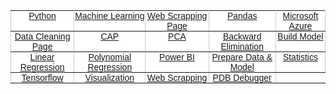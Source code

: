 <style type="text/css">
.tg  {border-collapse:collapse;border-spacing:0;border-color:#ccc;}
.tg td{font-family:Arial, sans-serif;font-size:14px;padding:0px 0px;border-style:solid;vertical-align: middle;border-width:1px;overflow:hidden;word-break:normal;border-color:#ccc;color:#333;background-color:#fff;}
.tg th{font-family:Arial, sans-serif;font-size:14px;font-weight:normal;padding:0px 0px;vertical-align: middle;border-style:solid;border-width:1px;overflow:hidden;word-break:normal;border-color:#ccc;color:#333;background-color:#f0f0f0;}
.tg .tg-c3ow{border-color:inherit;text-align:center;vertical-align:top}
.tg .tg-0pky{border-color:inherit;text-align:center;vertical-align:top}
</style>
<table class="tg">
  <tr>
    <td class="tg-c3ow"><a href="https://yigi.github.io/python">Python</a></td>
      <td class="tg-0pky"><a href="https://yigi.github.io/machineLearning">Machine Learning</a></td>
        <td class="tg-c3ow"><a href="https://yigi.github.io/webScrapping">Web Scrapping Page</a></td>
          <td class="tg-c3ow"><a href="https://yigi.github.io/pandas">Pandas</a></td>
            <td class="tg-c3ow"><a href="https://yigi.github.io/microsoftAzure">Microsoft Azure</a></td>
  </tr>
  <tr>
        <td class="tg-0pky"><a href="https://yigi.github.io/dataCleaning">Data Cleaning Page</a></td>
          <td class="tg-0pky"><a href="https://yigi.github.io/cap">CAP</a></td>
            <td class="tg-0pky"><a href="https://yigi.github.io/pca">PCA</a></td>
              <td class="tg-0pky"><a href="https://yigi.github.io/backwardElimination">Backward Elimination</a></td>
                <td class="tg-0pky"><a href="https://yigi.github.io/buildModel">Build Model</a></td>
  </tr>
    <tr>
        <td class="tg-0pky"><a href="https://yigi.github.io/linearRegression">Linear Regression</a></td>
          <td class="tg-0pky"><a href="https://yigi.github.io/polynomialRegression">Polynomial Regression</a></td>
            <td class="tg-0pky"><a href="https://yigi.github.io/powerBI">Power BI</a></td>
              <td class="tg-0pky"><a href="https://yigi.github.io/prepareYourDataFitYourModelLR">Prepare Data & Model </a></td>
                <td class="tg-0pky"><a href="https://yigi.github.io/statistics">Statistics</a></td>
  </tr>
    <tr>
        <td class="tg-0pky"><a href="https://yigi.github.io/tensorflow">Tensorflow</a></td>
          <td class="tg-0pky"><a href="https://yigi.github.io/visualization">Visualization</a></td>
            <td class="tg-0pky"><a href="https://yigi.github.io/webScrapping">Web Scrapping</a></td>
              <td class="tg-0pky"><a href="https://yigi.github.io/Python/PDB_Debugger">PDB Debugger</a></td>

  </tr>
</table>
